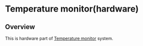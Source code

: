  # Temperature monitor(hardware)
 ## Overview
This is hardware part of [Temperature monitor](https://github.com/andrylviv/tempmon) system.